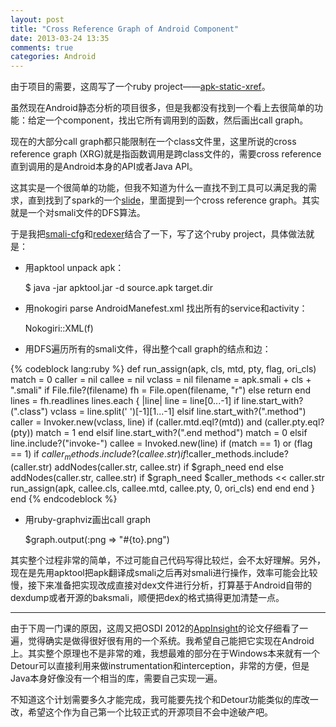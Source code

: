 ```yaml
---
layout: post
title: "Cross Reference Graph of Android Component"
date: 2013-03-24 13:35
comments: true
categories: Android
---
```


由于项目的需要，这周写了一个ruby project——[apk-static-xref](https://github.com/ytliu/apk-static-xref)。

虽然现在Android静态分析的项目很多，但是我都没有找到一个看上去很简单的功能：给定一个component，找出它所有调用到的函数，然后画出call graph。

现在的大部分call graph都只能限制在一个class文件里，这里所说的cross reference graph (XRG)就是指函数调用是跨class文件的，需要cross reference直到调用的是Android本身的API或者Java API。

这其实是一个很简单的功能，但我不知道为什么一直找不到工具可以满足我的需求，直到找到了spark的一个[slide](http://appsrv.cse.cuhk.edu.hk/~mzheng/DroidTrace.pdf)，里面提到一个cross reference graph。其实就是一个对smali文件的DFS算法。

于是我把[smali-cfg]()和[redexer]()结合了一下，写了这个ruby project，具体做法就是：

* 用apktool unpack apk：

	$ java -jar apktool.jar -d source.apk target.dir

* 用nokogiri parse AndroidManefest.xml 找出所有的service和activity：

	Nokogiri::XML(f)

* 用DFS遍历所有的smali文件，得出整个call graph的结点和边：

{% codeblock lang:ruby %}
def run_assign(apk, cls, mtd, pty, flag, ori_cls)
  match = 0
  caller = nil
  callee = nil
  vclass = nil
  filename = apk.smali + cls + ".smali"
  if File.file?(filename)
    fh = File.open(filename, "r")
  else
    return
  end
  lines = fh.readlines
  lines.each { |line|
    line = line[0...-1]
    if line.start_with?(".class")
      vclass = line.split(' ')[-1][1...-1]
    elsif line.start_with?(".method")
      caller = Invoker.new(vclass, line)
      if (caller.mtd.eql?(mtd)) and (caller.pty.eql?(pty))
        match = 1
      end
    elsif line.start_with?(".end method")
      match = 0
    elsif line.include?("invoke-")
      callee = Invoked.new(line)
      if (match == 1) or (flag == 1)
        if $caller_methods.include?(callee.str)
          if !$caller_methods.include?(caller.str)
            addNodes(caller.str, callee.str) if $graph_need
          end
        else
          addNodes(caller.str, callee.str) if $graph_need
          $caller_methods << caller.str
          run_assign(apk, callee.cls, callee.mtd, callee.pty, 0, ori_cls)
        end
      end
    end
  }
end
{% endcodeblock %}

* 用ruby-graphviz画出call graph

	$graph.output(:png => "#{to}.png")

其实整个过程非常的简单，不过可能自己代码写得比较烂，会不太好理解。另外，现在是先用apktool把apk翻译成smali之后再对smali进行操作，效率可能会比较慢，接下来准备把实现改成直接对dex文件进行分析，打算基于Android自带的dexdump或者开源的baksmali，顺便把dex的格式搞得更加清楚一点。

------

由于下周一门课的原因，这周又把OSDI 2012的[AppInsight](http://research.microsoft.com/pubs/173922/appinsight.pdf)的论文仔细看了一遍，觉得确实是做得很好很有用的一个系统。我希望自己能把它实现在Android上。其实整个原理也不是非常的难，我想最难的部分在于Windows本来就有一个Detour可以直接利用来做instrumentation和interception，非常的方便，但是Java本身好像没有一个相当的库，需要自己实现一遍。

不知道这个计划需要多久才能完成，我可能要先找个和Detour功能类似的库改一改，希望这个作为自己第一个比较正式的开源项目不会中途破产吧。



